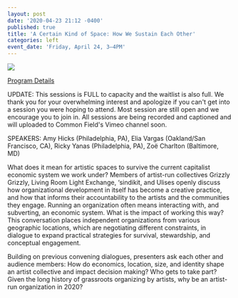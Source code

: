 ```yaml
---
layout: post
date: '2020-04-23 21:12 -0400'
published: true
title: 'A Certain Kind of Space: How We Sustain Each Other'
categories: left
event_date: 'Friday, April 24, 3–4PM'
---
```

![]({{site.baseurl}}/assets/img/_MG_6884.jpg)

[Program Details](https://www.commonfield.org/convenings/3248/program/4026/a-certain-kind-of-space-how-we-sustain-each-other)

UPDATE: This sessions is FULL to capacity and the waitlist is also full. We thank you for your overwhelming interest and apologize if you can't get into a session you were hoping to attend. Most session are still open and we encourage you to join in. All sessions are being recorded and captioned and will uploaded to Common Field's Vimeo channel soon.

SPEAKERS: Amy Hicks (Philadelphia, PA), Elia Vargas (Oakland/San Francisco, CA), Ricky Yanas (Philadelphia, PA), Zoë Charlton (Baltimore, MD)

What does it mean for artistic spaces to survive the current capitalist economic system we work under? Members of artist-run collectives Grizzly Grizzly, Living Room Light Exchange, ‘sindikit, and Ulises openly discuss how organizational development in itself has become a creative practice, and how that informs their accountability to the artists and the communities they engage. Running an organization often means interacting with, and subverting, an economic system. What is the impact of working this way? This conversation places independent organizations from various geographic locations, which are negotiating different constraints, in dialogue to expand practical strategies for survival, stewardship, and conceptual engagement.

Building on previous convening dialogues, presenters ask each other and audience members: How do economics, location, size, and identity shape an artist collective and impact decision making? Who gets to take part? Given the long history of grassroots organizing by artists, why be an artist-run organization in 2020?